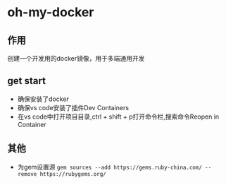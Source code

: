 # oh-my-docker

## 作用
创建一个开发用的docker镜像，用于多端通用开发

## get start

- 确保安装了docker
- 确保vs code安装了插件Dev Containers
- 在vs code中打开项目目录,ctrl + shift + p打开命令栏,搜索命令Reopen in Container

## 其他

- 为gem设置源 `gem sources --add https://gems.ruby-china.com/ --remove https://rubygems.org/`
